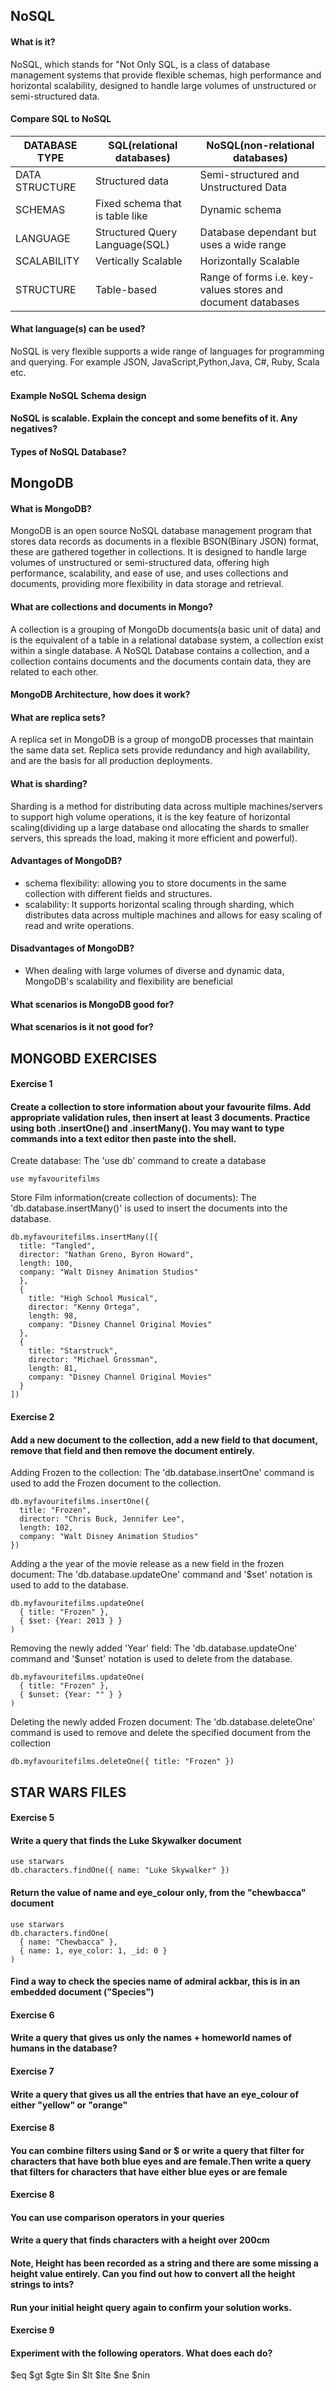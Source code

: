 ## NoSQL
 
#### What is it?

NoSQL, which stands for "Not Only SQL, is a class of database management systems that provide flexible schemas, high performance and horizontal scalability, designed to handle large volumes of unstructured or semi-structured data.

#### Compare SQL to NoSQL
| DATABASE TYPE  | SQL(relational databases)       | NoSQL(non-relational databases)                              |
|----------------|---------------------------------|--------------------------------------------------------------|
| DATA STRUCTURE | Structured data                 | Semi-structured and Unstructured Data                        |
| SCHEMAS        | Fixed schema that is table like | Dynamic schema                                               |
| LANGUAGE       | Structured Query Language(SQL)  | Database dependant but uses a wide range                     |
| SCALABILITY    | Vertically Scalable             | Horizontally Scalable                                        |
| STRUCTURE      | Table-based                     | Range of forms i.e. key-values stores and document databases |


#### What language(s) can be used?
NoSQL is very flexible supports a wide range of languages for programming and querying. For example JSON, JavaScript,Python,Java, C#, Ruby, Scala etc.

#### Example NoSQL Schema design

#### NoSQL is scalable. Explain the concept and some benefits of it. Any negatives?

#### Types of NoSQL Database?
 
## MongoDB

#### What is MongoDB?
MongoDB is an open source NoSQL database management program that stores data records as documents in a flexible BSON(Binary JSON) format, these are gathered together in collections. It is designed to handle large volumes of unstructured or semi-structured data, offering high performance, scalability, and ease of use, and uses collections and documents, providing more flexibility in data storage and retrieval.

#### What are collections and documents in Mongo? 
A collection is a grouping of MongoDb documents(a basic unit of data) and is the equivalent of a table in a relational database system, a collection exist within a single database. A NoSQL Database contains a collection, and a collection contains documents and the documents contain data, they are related to each other. 

#### MongoDB Architecture, how does it work? 

#### What are replica sets?
A replica set in MongoDB is a group of mongoDB processes that maintain the same data set. Replica sets provide redundancy and high availability, and are the basis for all production deployments. 

#### What is sharding?
Sharding is a method for distributing data across multiple machines/servers to support high volume operations, it is the key feature of horizontal scaling(dividing up a large database ond allocating the shards to smaller servers, this spreads the load, making it more efficient and powerful).

#### Advantages of MongoDB?
- schema flexibility: allowing you to store documents in the same collection with different fields and structures.
- scalability: It supports horizontal scaling through sharding, which distributes data across multiple machines and allows for easy scaling of read and write operations.
#### Disadvantages of MongoDB?
- When dealing with large volumes of diverse and dynamic data, MongoDB's scalability and flexibility are beneficial

#### What scenarios is MongoDB good for?

#### What scenarios is it not good for?


## MONGOBD EXERCISES

#### Exercise 1

#### Create a collection to store information about your favourite films. Add appropriate validation rules, then insert at least 3 documents. Practice using both .insertOne() and .insertMany(). You may want to type commands into a text editor then paste into the shell.

Create database: The 'use db' command to create a database
```
use myfavouritefilms
```

Store Film information(create collection of documents): The 'db.database.insertMany()' is used to insert the documents into the database.
```
db.myfavouritefilms.insertMany([{
  title: "Tangled",
  director: "Nathan Greno, Byron Howard",
  length: 100,
  company: "Walt Disney Animation Studios"
  },
  {
    title: "High School Musical",
    director: "Kenny Ortega",
    length: 98,
    company: "Disney Channel Original Movies"
  },
  {
    title: "Starstruck",
    director: "Michael Grossman",
    length: 81,
    company: "Disney Channel Original Movies"
  }
])
```

#### Exercise 2

#### Add a new document to the collection, add a new field to that document, remove that field and then remove the document entirely.

Adding Frozen to the collection: The 'db.database.insertOne' command is used to add the Frozen document to the collection.
````
db.myfavouritefilms.insertOne({
  title: "Frozen",
  director: "Chris Buck, Jennifer Lee",
  length: 102,
  company: "Walt Disney Animation Studios"
})
````

Adding a the year of the movie release as a new field in the frozen document: The 'db.database.updateOne' command and '$set' notation is used to add to the database.
````
db.myfavouritefilms.updateOne(
  { title: "Frozen" },
  { $set: {Year: 2013 } }
)
````

Removing the newly added 'Year' field: The 'db.database.updateOne' command and '$unset' notation is used to delete from the database.

````
db.myfavouritefilms.updateOne(
  { title: "Frozen" },
  { $unset: {Year: "" } }
)
````

Deleting the newly added Frozen document: The 'db.database.deleteOne' command is used to remove and delete the specified document from the collection
````
db.myfavouritefilms.deleteOne({ title: "Frozen" })
````
## STAR WARS FILES 

#### Exercise 5

#### Write a query that finds the Luke Skywalker document
````
use starwars
db.characters.findOne({ name: "Luke Skywalker" })
````

#### Return the value of name and eye_colour only, from the "chewbacca" document
````
use starwars
db.characters.findOne(
  { name: "Chewbacca" },
  { name: 1, eye_color: 1, _id: 0 }
)
````

#### Find a way to check the species name of admiral ackbar, this is in an embedded document ("Species")



#### Exercise 6 

#### Write a query that gives us only the names + homeworld names of humans in the database?



#### Exercise 7

#### Write a query that gives us all the entries that have an eye_colour of either "yellow" or "orange"



#### Exercise 8

#### You can combine filters using $and or $ or write a query that filter for characters that have both blue eyes and are female.Then write a query that filters for characters that have either blue eyes or are female



#### Exercise 8

#### You can use comparison operators in your queries

#### Write a query that finds characters with a height over 200cm

#### Note, Height has been recorded as a string and there are some missing a height value entirely. Can you find out how to convert all the height strings to ints?

#### Run your initial height query again to confirm your solution works.



#### Exercise 9

#### Experiment with the following operators. What does each do?

$eq
$gt
$gte
$in
$lt
$lte
$ne
$nin


